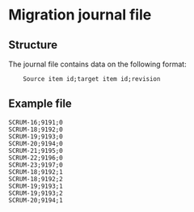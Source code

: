 # Migration journal file

## Structure

The journal file contains data on the following format:

        Source item id;target item id;revision

## Example file

```
SCRUM-16;9191;0
SCRUM-18;9192;0
SCRUM-19;9193;0
SCRUM-20;9194;0
SCRUM-21;9195;0
SCRUM-22;9196;0
SCRUM-23;9197;0
SCRUM-18;9192;1
SCRUM-18;9192;2
SCRUM-19;9193;1
SCRUM-19;9193;2
SCRUM-20;9194;1
```